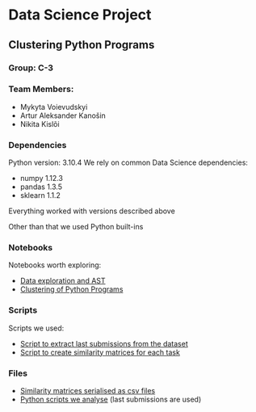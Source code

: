# Data Science Project
## Clustering Python Programs
### Group: C-3

### Team Members:
- Mykyta Voievudskyi
- Artur Aleksander Kanošin
- Nikita Kislõi

### Dependencies
Python version: 3.10.4
We rely on common Data Science dependencies:
- numpy 1.12.3
- pandas 1.3.5
- sklearn 1.1.2

Everything worked with versions described above

Other than that we used Python built-ins  

### Notebooks
Notebooks worth exploring:
- [Data exploration and AST](data_exploration.ipynb)
- [Clustering of Python Programs](clustering.ipynb)

### Scripts
Scripts we used:
- [Script to extract last submissions from the dataset](extract.py)
- [Script to create similarity matrices for each task](main.py)

### Files
- [Similarity matrices serialised as csv files](matrices)
- [Python scripts we analyse](processed)  (last submissions are used)
